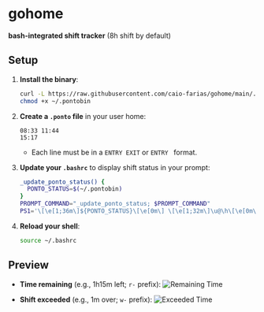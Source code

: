 # gohome

**bash-integrated shift tracker** (8h shift by default)

## Setup

1. **Install the binary**:

   ```bash
   curl -L https://raw.githubusercontent.com/caio-farias/gohome/main/.pontobin -o ~/.pontobin
   chmod +x ~/.pontobin
   ```

2. **Create a `.ponto` file** in your user home:

   ```
   08:33 11:44
   15:17
   ```

   * Each line must be in a `ENTRY EXIT` or `ENTRY ` format.

3. **Update your `.bashrc`** to display shift status in your prompt:

   ```bash
   _update_ponto_status() {
     PONTO_STATUS=$(~/.pontobin)
   }
   PROMPT_COMMAND="_update_ponto_status; $PROMPT_COMMAND"
   PS1='\[\e[1;36m\]${PONTO_STATUS}\[\e[0m\] \[\e[1;32m\]\u@\h\[\e[0m\]:\[\e[1;34m\]\w\[\e[0m\]\$ '
   ```

4. **Reload your shell**:

   ```bash
   source ~/.bashrc
   ```
   
## Preview

* **Time remaining** (e.g., 1h15m left; `r-` prefix):
  ![Remaining Time](https://github.com/user-attachments/assets/c47de973-8ec8-4fa9-97e2-82d962d6acbd)

* **Shift exceeded** (e.g., 1m over; `w-` prefix):
  ![Exceeded Time](https://github.com/user-attachments/assets/e441d2b7-e0c9-4bff-8daf-882b8fd7a64a)
